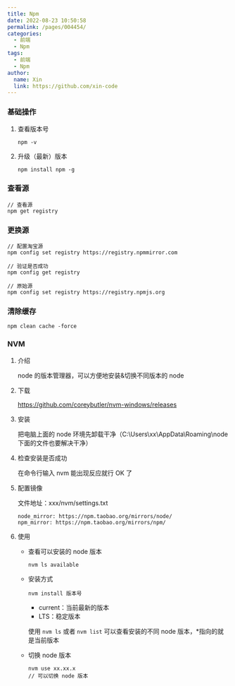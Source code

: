 ```yaml
---
title: Npm
date: 2022-08-23 10:50:58
permalink: /pages/004454/
categories:
  - 前端
  - Npm
tags:
  - 前端
  - Npm
author:
  name: Xin
  link: https://github.com/xin-code
---
```


### 基础操作

1. 查看版本号

   ```shell
   npm -v
   ```

2. 升级（最新）版本

   ```shell
   npm install npm -g
   ```

### 查看源

```shell
// 查看源
npm get registry
```

### 更换源

```shell
// 配置淘宝源
npm config set registry https://registry.npmmirror.com

// 验证是否成功
npm config get registry

// 原始源
npm config set registry https://registry.npmjs.org
```

### 清除缓存

```shell
npm clean cache -force
```

### NVM

1. 介绍

   node 的版本管理器，可以方便地安装&切换不同版本的 node

2. 下载

   https://github.com/coreybutler/nvm-windows/releases

3. 安装

   把电脑上面的 node 环境先卸载干净（C:\Users\xx\AppData\Roaming\node 下面的文件也要解决干净）

4. 检查安装是否成功

   在命令行输入 nvm 能出现反应就行 OK 了

5. 配置镜像

   文件地址：xxx/nvm/settings.txt

   ```shell
   node_mirror: https://npm.taobao.org/mirrors/node/
   npm_mirror: https://npm.taobao.org/mirrors/npm/
   ```

6. 使用

   - 查看可以安装的 node 版本

     ```shell
     nvm ls available
     ```

   - 安装方式

     ```shell
     nvm install 版本号
     ```

     - current：当前最新的版本
     - LTS：稳定版本

     使用 `nvm ls` 或者 `nvm list` 可以查看安装的不同 node 版本，\*指向的就是当前版本

   - 切换 node 版本

     ```shell
     nvm use xx.xx.x
     // 可以切换 node 版本
     ```
